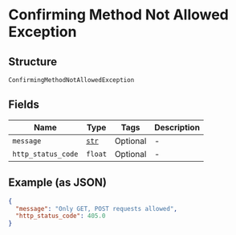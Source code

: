 
# Confirming Method Not Allowed Exception

## Structure

`ConfirmingMethodNotAllowedException`

## Fields

| Name | Type | Tags | Description |
|  --- | --- | --- | --- |
| `message` | [`str`](../../doc/models/string-enum.md) | Optional | - |
| `http_status_code` | `float` | Optional | - |

## Example (as JSON)

```json
{
  "message": "Only GET, POST requests allowed",
  "http_status_code": 405.0
}
```

